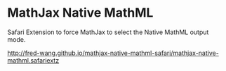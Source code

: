MathJax Native MathML
========================================

Safari Extension to force MathJax to select the Native MathML output mode.

http://fred-wang.github.io/mathjax-native-mathml-safari/mathjax-native-mathml.safariextz
